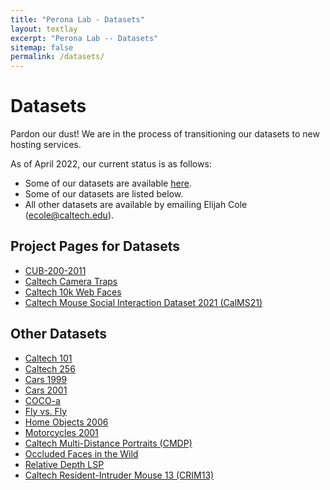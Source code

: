 ```yaml
---
title: "Perona Lab - Datasets"
layout: textlay
excerpt: "Perona Lab -- Datasets"
sitemap: false
permalink: /datasets/
---
```


# Datasets

Pardon our dust! We are in the process of transitioning our datasets to new hosting services. 

As of April 2022, our current status is as follows:
* Some of our datasets are available [here](https://drive.google.com/drive/folders/1cnQHqa8BkVx90-6-UojHnbMB0WhksSRc?usp=sharing). 
* Some of our datasets are listed below.
* All other datasets are available by emailing Elijah Cole (ecole@caltech.edu). 

## Project Pages for Datasets
* [CUB-200-2011](/datasets/cub_200_2011/)
* [Caltech Camera Traps](https://lila.science/datasets/caltech-camera-traps)
* [Caltech 10k Web Faces](/datasets/caltech_10k_webfaces/)
* [Caltech Mouse Social Interaction Dataset 2021 (CalMS21)](https://sites.google.com/view/computational-behavior/our-datasets/calms21-dataset)

## Other Datasets
* [Caltech 101](https://data.caltech.edu/records/20086)
* [Caltech 256](https://data.caltech.edu/records/20087)
* [Cars 1999](https://data.caltech.edu/records/20084)
* [Cars 2001](https://data.caltech.edu/records/20085)
* [COCO-a](https://data.caltech.edu/records/20109)
* [Fly vs. Fly](https://data.caltech.edu/records/1893)
* [Home Objects 2006](https://data.caltech.edu/records/20089)
* [Motorcycles 2001](https://data.caltech.edu/records/20088)
* [Caltech Multi-Distance Portraits (CMDP)](https://data.caltech.edu/records/20110)
* [Occluded Faces in the Wild](https://data.caltech.edu/records/20099)
* [Relative Depth LSP](https://data.caltech.edu/records/20096)
* [Caltech Resident-Intruder Mouse 13 (CRIM13)](https://data.caltech.edu/records/1892)

